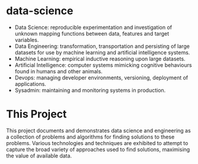 # data-science

* Data Science: reproducible experimentation and investigation of unknown mapping functions between data, features and target variables.
* Data Engineering: transformation, transportation and persisting of large datasets for use by machine learning and artificial intelligence systems.
* Machine Learning: empirical inductive reasoning upon large datasets.
* Artificial Intelligence: computer systems mimicking cognitive behaviours found in humans and other animals.
* Devops: managing developer environments, versioning, deployment of applications.
* Sysadmin: maintaining and monitoring systems in production.

# This Project
This project documents and demonstrates data science and engineering as a collection of problems and algorithms for finding solutions to these problems. Various technologies and techniques are exhibited to attempt to capture the broad variety of approaches used to find solutions, maximising the value of available data.



